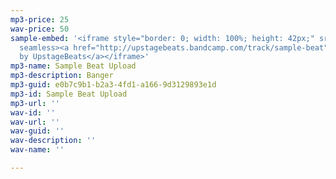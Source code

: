 ```yaml
---
mp3-price: 25
wav-price: 50
sample-embed: '<iframe style="border: 0; width: 100%; height: 42px;" src="https://bandcamp.com/EmbeddedPlayer/track=2103509067/size=small/bgcol=ffffff/linkcol=333333/artwork=none/transparent=true/"
  seamless><a href="http://upstagebeats.bandcamp.com/track/sample-beat">Sample Beat
  by UpstageBeats</a></iframe>'
mp3-name: Sample Beat Upload
mp3-description: Banger
mp3-guid: e0b7c9b1-b2a3-4fd1-a166-9d3129893e1d
mp3-id: Sample Beat Upload
mp3-url: ''
wav-id: ''
wav-url: ''
wav-guid: ''
wav-description: ''
wav-name: ''

---
```


